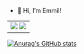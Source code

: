 - 👋 Hi, I’m Emmil!
<!---
Emmil26/Emmil26 is a ✨ special ✨ repository because its `README.md` (this file) appears on your GitHub profile.
You can click the Preview link to take a look at your changes.
--->
<!-- Badges -->

<table>

<td>
    <img src="https://img.shields.io/badge/HTML5-E34F26?style=for-the-badge&logo=html5&logoColor=white">
  <img src="https://img.shields.io/badge/CSS3-1572B6?style=for-the-badge&logo=css3&logoColor=white">
  </td>
</tr>
</table>

[![Anurag's GitHub stats](https://github-readme-stats.vercel.app/api?username=Emmil26)](https://github.com/Emmil26/github-readme-stats)
